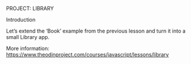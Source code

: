 PROJECT: LIBRARY

Introduction

Let’s extend the ‘Book’ example from the previous lesson and turn it into a small Library app.

More information: https://www.theodinproject.com/courses/javascript/lessons/library

